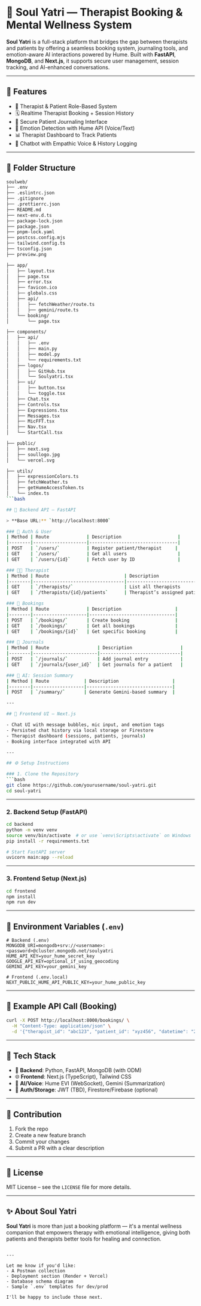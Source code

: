 # 🧠 Soul Yatri — Therapist Booking & Mental Wellness System

**Soul Yatri** is a full-stack platform that bridges the gap between therapists and patients by offering a seamless booking system, journaling tools, and emotion-aware AI interactions powered by Hume. Built with **FastAPI**, **MongoDB**, and **Next.js**, it supports secure user management, session tracking, and AI-enhanced conversations.

---

## 🚀 Features

- 👤 Therapist & Patient Role-Based System
- 🗓️ Realtime Therapist Booking + Session History
- 📓 Secure Patient Journaling Interface
- 🧘 Emotion Detection with Hume API (Voice/Text)
- 📊 Therapist Dashboard to Track Patients
- 💬 Chatbot with Empathic Voice & History Logging

---

## 📁 Folder Structure
```bash
soulweb/
├── .env
├── .eslintrc.json
├── .gitignore
├── .prettierrc.json
├── README.md
├── next-env.d.ts
├── package-lock.json
├── package.json
├── pnpm-lock.yaml
├── postcss.config.mjs
├── tailwind.config.ts
├── tsconfig.json
├── preview.png

├── app/
│   ├── layout.tsx
│   ├── page.tsx
│   ├── error.tsx
│   ├── favicon.ico
│   ├── globals.css
│   ├── api/
│   │   ├── fetchWeather/route.ts
│   │   ├── gemini/route.ts
│   └── booking/
│       └── page.tsx

├── components/
│   ├── api/
│   │   ├── .env
│   │   ├── main.py
│   │   ├── model.py
│   │   └── requirements.txt
│   ├── logos/
│   │   ├── GitHub.tsx
│   │   └── Soulyatri.tsx
│   ├── ui/
│   │   ├── button.tsx
│   │   └── toggle.tsx
│   ├── Chat.tsx
│   ├── Controls.tsx
│   ├── Expressions.tsx
│   ├── Messages.tsx
│   ├── MicFFT.tsx
│   ├── Nav.tsx
│   └── StartCall.tsx

├── public/
│   ├── next.svg
│   ├── soullogo.jpg
│   └── vercel.svg

├── utils/
│   ├── expressionColors.ts
│   ├── fetchWeather.ts
│   ├── getHumeAccessToken.ts
│   └── index.ts
```bash

## 🔌 Backend API – FastAPI

> **Base URL:** `http://localhost:8000`

### 👥 Auth & User
| Method | Route              | Description                     |
|--------|--------------------|---------------------------------|
| POST   | `/users/`          | Register patient/therapist     |
| GET    | `/users/`          | Get all users                   |
| GET    | `/users/{id}`      | Fetch user by ID                |

### 🧑‍⚕️ Therapist
| Method | Route                            | Description                   |
|--------|----------------------------------|-------------------------------|
| GET    | `/therapists/`                   | List all therapists           |
| GET    | `/therapists/{id}/patients`      | Therapist’s assigned patients |

### 📅 Bookings
| Method | Route              | Description                    |
|--------|--------------------|--------------------------------|
| POST   | `/bookings/`       | Create booking                 |
| GET    | `/bookings/`       | Get all bookings               |
| GET    | `/bookings/{id}`   | Get specific booking           |

### 📓 Journals
| Method | Route                  | Description                  |
|--------|------------------------|------------------------------|
| POST   | `/journals/`           | Add journal entry            |
| GET    | `/journals/{user_id}`  | Get journals for a patient   |

### 🧠 AI: Session Summary
| Method | Route             | Description                    |
|--------|-------------------|--------------------------------|
| POST   | `/summary/`       | Generate Gemini-based summary  |

---

## 💬 Frontend UI – Next.js

- Chat UI with message bubbles, mic input, and emotion tags
- Persisted chat history via local storage or Firestore
- Therapist dashboard (sessions, patients, journals)
- Booking interface integrated with API

---

## ⚙️ Setup Instructions

### 1. Clone the Repository
```bash
git clone https://github.com/yourusername/soul-yatri.git
cd soul-yatri
````

---

### 2. Backend Setup (FastAPI)

```bash
cd backend
python -m venv venv
source venv/bin/activate  # or use `venv\Scripts\activate` on Windows
pip install -r requirements.txt

# Start FastAPI server
uvicorn main:app --reload
```

---

### 3. Frontend Setup (Next.js)

```bash
cd frontend
npm install
npm run dev
```

---

## 🔐 Environment Variables (`.env`)

```env
# Backend (.env)
MONGODB_URI=mongodb+srv://<username>:<password>@cluster.mongodb.net/soulyatri
HUME_API_KEY=your_hume_secret_key
GOOGLE_API_KEY=optional_if_using_geocoding
GEMINI_API_KEY=your_gemini_key

# Frontend (.env.local)
NEXT_PUBLIC_HUME_API_PUBLIC_KEY=your_hume_public_key
```

---

## 🧪 Example API Call (Booking)

```bash
curl -X POST http://localhost:8000/bookings/ \
  -H "Content-Type: application/json" \
  -d '{"therapist_id": "abc123", "patient_id": "xyz456", "datetime": "2025-07-01T16:00:00"}'
```

---

## 🧠 Tech Stack

- 🔧 **Backend**: Python, FastAPI, MongoDB (with ODM)
- 🌐 **Frontend**: Next.js (TypeScript), Tailwind CSS
- 🧘 **AI/Voice**: Hume EVI (WebSocket), Gemini (Summarization)
- 🔐 **Auth/Storage**: JWT (TBD), Firestore/Firebase (optional)

---

## 🙌 Contribution

1. Fork the repo
2. Create a new feature branch
3. Commit your changes
4. Submit a PR with a clear description

---

## 📄 License

MIT License – see the `LICENSE` file for more details.

---

## ✨ About Soul Yatri

**Soul Yatri** is more than just a booking platform — it's a mental wellness companion that empowers therapy with emotional intelligence, giving both patients and therapists better tools for healing and connection.

```

---

Let me know if you'd like:
- A Postman collection
- Deployment section (Render + Vercel)
- Database schema diagram
- Sample `.env` templates for dev/prod

I'll be happy to include those next.
```
